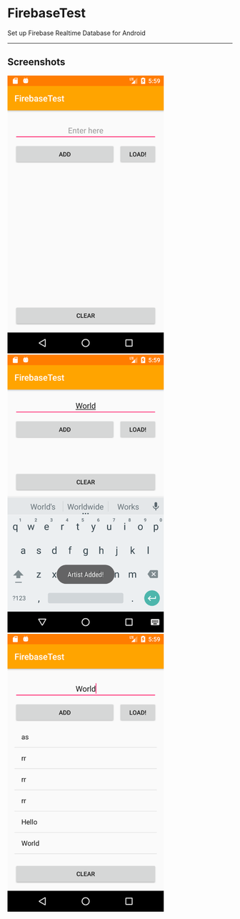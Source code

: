 # FirebaseTest

Set up Firebase Realtime Database for Android


---

## Screenshots


<img src="Screenshots/Screenshot_1515261546.png" width=350 />

<img src="Screenshots/Screenshot_1515261582.png" width=350 />

<img src="Screenshots/Screenshot_1515261597.png" width=350 />
